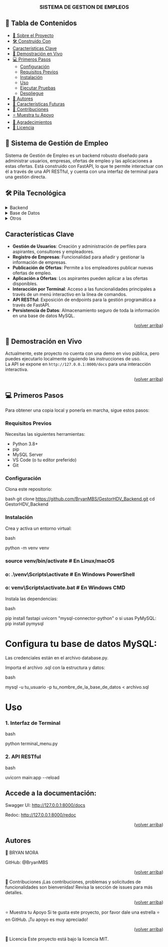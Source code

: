 <a name="readme-top"></a>

<div align="center">
  <h3><b>SISTEMA DE GESTION DE EMPLEOS</b></h3>
</div>

## 📗 Tabla de Contenidos
- [📖 Sobre el Proyecto](#about-project)
- [🛠 Construido Con](#tech-stack)
- [Características Clave](#key-features)
- [🚀 Demostración en Vivo](#live-demo)
- [💻 Primeros Pasos](#getting-started)
  - [Configuración](#setup)
  - [Requisitos Previos](#prerequisites)
  - [Instalación](#install)
  - [Uso](#usage)
  - [Ejecutar Pruebas](#usage)
  - [Despliegue](#usage)
- [👥 Autores](#authors)
- [🔭 Características Futuras](#key-features)
- [🤝 Contribuciones](#contributing)
- [⭐️ Muestra tu Apoyo](#support)
- [🙏 Agradecimientos](#acknowledgements)
- [📝 Licencia](#license)

## 📖 Sistema de Gestión de Empleo <a name="about-project"></a>

Sistema de Gestión de Empleo es un backend robusto diseñado para administrar usuarios, empresas, ofertas de empleo y las aplicaciones a estas ofertas. Está construido con FastAPI, lo que te permite interactuar con él a través de una API RESTful, y cuenta con una interfaz de terminal para una gestión directa.

## 🛠 Pila Tecnológica <a name="tech-stack"></a>

<details>
<summary>Backend</summary>

- Python  
- FastAPI  
- Uvicorn  

</details>

<details>
<summary>Base de Datos</summary>

- MySQL  
- MySQL Connector/Python  

</details>

<details>
<summary>Otros</summary>

- Git  
- GitHub Actions  
- Linters  

</details>

## Características Clave <a name="key-features"></a>

- **Gestión de Usuarios**: Creación y administración de perfiles para aspirantes, consultores y empleadores.  
- **Registro de Empresas**: Funcionalidad para añadir y gestionar la información de empresas.  
- **Publicación de Ofertas**: Permite a los empleadores publicar nuevas ofertas de empleo.  
- **Aplicación a Ofertas**: Los aspirantes pueden aplicar a las ofertas disponibles.  
- **Interacción por Terminal**: Acceso a las funcionalidades principales a través de un menú interactivo en la línea de comandos.  
- **API RESTful**: Exposición de endpoints para la gestión programática a través de FastAPI.  
- **Persistencia de Datos**: Almacenamiento seguro de toda la información en una base de datos MySQL.  

<p align="right">(<a href="#readme-top">volver arriba</a>)</p>

## 🚀 Demostración en Vivo <a name="live-demo"></a>

Actualmente, este proyecto no cuenta con una demo en vivo pública, pero puedes ejecutarlo localmente siguiendo las instrucciones de uso.  
La API se expone en `http://127.0.0.1:8000/docs` para una interacción interactiva.

<p align="right">(<a href="#readme-top">volver arriba</a>)</p>

## 💻 Primeros Pasos <a name="getting-started"></a>

Para obtener una copia local y ponerla en marcha, sigue estos pasos:

### Requisitos Previos <a name="prerequisites"></a>

Necesitas las siguientes herramientas:

- Python 3.8+  
- pip  
- MySQL Server  
- VS Code (o tu editor preferido)  
- Git  

### Configuración <a name="setup"></a>

Clona este repositorio:

bash
git clone https://github.com/BryanMBS/GestorHDV_Backend.git
cd GestorHDV_Backend

### Instalación <a name="install"></a>
Crea y activa un entorno virtual:

bash

python -m venv venv
### source venv/bin/activate  # En Linux/macOS
### o: .\venv\Scripts\activate     # En Windows PowerShell
### o: venv\Scripts\activate.bat   # En Windows CMD

Instala las dependencias:

bash

pip install fastapi uvicorn "mysql-connector-python"
o si usas PyMySQL:
pip install pymysql

# Configura tu base de datos MySQL:

Las credenciales están en el archivo database.py.

Importa el archivo .sql con la estructura y datos:

bash

mysql -u tu_usuario -p tu_nombre_de_la_base_de_datos < archivo.sql

# Uso <a name="usage"></a>

### 1. Interfaz de Terminal

bash

python terminal_menu.py

### 2. API RESTful

bash

uvicorn main:app --reload

## Accede a la documentación:

Swagger UI: http://127.0.0.1:8000/docs

Redoc: http://127.0.0.1:8000/redoc

<p align="right">(<a href="#readme-top">volver arriba</a>)</p>

## Autores <a name="authors"></a>

👤 BRYAN MORA

GitHub: @BryanMBS

<p align="right">(<a href="#readme-top">volver arriba</a>)</p>

🤝 Contribuciones <a name="contributing"></a>
¡Las contribuciones, problemas y solicitudes de funcionalidades son bienvenidas!
Revisa la sección de issues para más detalles.

<p align="right">(<a href="#readme-top">volver arriba</a>)</p>
⭐️ Muestra tu Apoyo <a name="support"></a>
Si te gusta este proyecto, por favor dale una estrella ⭐ en GitHub. ¡Tu apoyo es muy apreciado!

<p align="right">(<a href="#readme-top">volver arriba</a>)</p>
📝 Licencia <a name="license"></a>
Este proyecto está bajo la licencia MIT.
